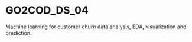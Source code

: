 # GO2COD_DS_04
Machine learning for customer churn  data analysis, EDA, visualization and prediction.
